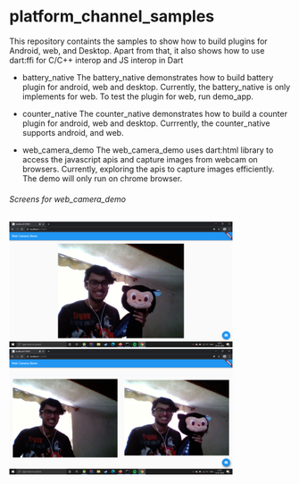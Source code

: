 # platform_channel_samples
This repository containts the samples to show how to build plugins for Android, web, and Desktop. Apart from that, it also shows how to use dart:ffi for C/C++ interop and JS interop in Dart

- battery_native
The battery_native demonstrates how to build battery plugin for android, web and desktop. Currently, the battery_native is only implements for web. To test the plugin for web, run demo_app.

- counter_native
The counter_native demonstrates how to build a counter plugin for android, web and desktop. Currrently, the counter_native supports android, and web.

- web_camera_demo
The web_camera_demo uses dart:html library to access the javascript apis and capture images from webcam on browsers. Currently, exploring the apis to capture images efficiently. The demo will only run on chrome browser.

<h6> Screens for web_camera_demo </h6>

<img src="https://github.com/AyushBherwani1998/platform_channel_samples/blob/master/web_camera_demo/screenshots/Screenshot%20(144).png" width=400>
<img src="https://github.com/AyushBherwani1998/platform_channel_samples/blob/master/web_camera_demo/screenshots/Screenshot%20(145).png" width=400>

